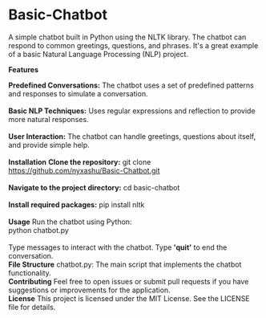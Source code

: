 # Basic-Chatbot
A simple chatbot built in Python using the NLTK library. The chatbot can respond to common greetings, questions, and phrases. It's a great example of a basic Natural Language Processing (NLP) project.

**Features**
<br>

**Predefined Conversations:** The chatbot uses a set of predefined patterns and responses to simulate a conversation.<br>
<br>
**Basic NLP Techniques:** Uses regular expressions and reflection to provide more natural responses.<br>
<br>
**User Interaction:** The chatbot can handle greetings, questions about itself, and provide simple help.<br>
<br>
**Installation**
**Clone the repository:**
git clone https://github.com/nyxashu/Basic-Chatbot.git<br>
<br>
**Navigate to the project directory:**
cd basic-chatbot<br>
<br>
**Install required packages:**
pip install nltk<br>
<br>
**Usage**
Run the chatbot using Python:
<br>
python chatbot.py<br>
<br>
Type messages to interact with the chatbot. Type **'quit'** to end the conversation.
<br>
**File Structure**
chatbot.py: The main script that implements the chatbot functionality.
<br>
**Contributing**
Feel free to open issues or submit pull requests if you have suggestions or improvements for the application.
<br>
**License**
This project is licensed under the MIT License. See the LICENSE file for details.

